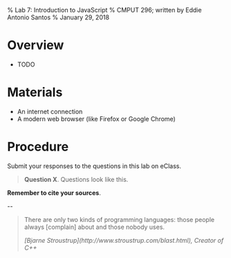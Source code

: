 % Lab 7: Introduction to JavaScript
% CMPUT 296; written by Eddie Antonio Santos
% January 29, 2018

Overview
========

 - TODO

Materials
=========

 - An internet connection
 - A modern web browser (like Firefox or  Google Chrome)


Procedure
=========

Submit your responses to the questions in this lab on eClass.

> **Question X**. Questions look like this.

**Remember to cite your sources**.

--

<blockquote cite="http://www.stroustrup.com/blast.html">
<p>There are only two kinds of programming languages: those people always
[complain] about and those nobody uses.</p>
<cite>[Bjarne Stroustrup](http://www.stroustrup.com/blast.html), Creator of C++</cite>
</blockquote>



<!-- Try to keep this one to the console? -->

<!-- how to include JavaScript -->
<!-- how to include inline JavaScript -->

<!-- how to alert() -->

<!-- how to debug: console.log() -->
<!-- how to debug: debugger; -->
